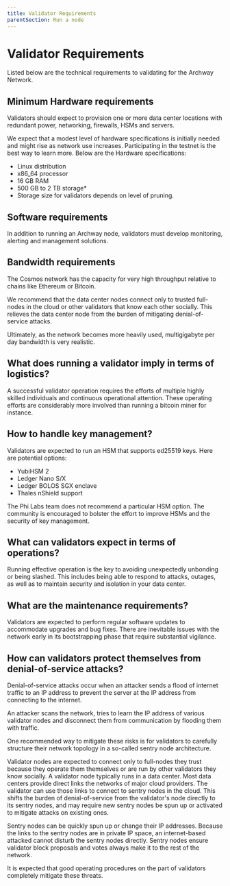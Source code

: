 ```yaml
---
title: Validator Requirements
parentSection: Run a node
---
```


# Validator Requirements

Listed below are the technical requirements to validating for the Archway Network.

## Minimum Hardware requirements

Validators should expect to provision one or more data center locations with redundant power, networking, firewalls, HSMs and servers.

We expect that a modest level of hardware specifications is initially needed and might rise as network use increases. Participating in the testnet is the best way to learn more. Below are the Hardware specifications:

- Linux distribution
- x86_64 processor
- 16 GB RAM
- 500 GB to 2 TB storage\*
- Storage size for validators depends on level of pruning.

## Software requirements

In addition to running an Archway node, validators must develop monitoring, alerting and management solutions.

## Bandwidth requirements

The Cosmos network has the capacity for very high throughput relative to chains like Ethereum or Bitcoin.

We recommend that the data center nodes connect only to trusted full-nodes in the cloud or other validators that know each other socially. This relieves the data center node from the burden of mitigating denial-of-service attacks.

Ultimately, as the network becomes more heavily used, multigigabyte per day bandwidth is very realistic.

## What does running a validator imply in terms of logistics?

A successful validator operation requires the efforts of multiple highly skilled individuals and continuous operational attention. These operating efforts are considerably more involved than running a bitcoin miner for instance.

## How to handle key management?

Validators are expected to run an HSM that supports ed25519 keys. Here are potential options:

- YubiHSM 2
- Ledger Nano S/X
- Ledger BOLOS SGX enclave
- Thales nShield support

The Phi Labs team does not recommend a particular HSM option. The community is encouraged to bolster the effort to improve HSMs and the security of key management.

## What can validators expect in terms of operations?

Running effective operation is the key to avoiding unexpectedly unbonding or being slashed. This includes being able to respond to attacks, outages, as well as to maintain security and isolation in your data center.

## What are the maintenance requirements?

Validators are expected to perform regular software updates to accommodate upgrades and bug fixes. There are inevitable issues with the network early in its bootstrapping phase that require substantial vigilance.

## How can validators protect themselves from denial-of-service attacks?

Denial-of-service attacks occur when an attacker sends a flood of internet traffic to an IP address to prevent the server at the IP address from connecting to the internet.

An attacker scans the network, tries to learn the IP address of various validator nodes and disconnect them from communication by flooding them with traffic.

One recommended way to mitigate these risks is for validators to carefully structure their network topology in a so-called sentry node architecture.

Validator nodes are expected to connect only to full-nodes they trust because they operate them themselves or are run by other validators they know socially. A validator node typically runs in a data center. Most data centers provide direct links the networks of major cloud providers. The validator can use those links to connect to sentry nodes in the cloud. This shifts the burden of denial-of-service from the validator's node directly to its sentry nodes, and may require new sentry nodes be spun up or activated to mitigate attacks on existing ones.

Sentry nodes can be quickly spun up or change their IP addresses. Because the links to the sentry nodes are in private IP space, an internet-based attacked cannot disturb the sentry nodes directly. Sentry nodes ensure validator block proposals and votes always make it to the rest of the network.

It is expected that good operating procedures on the part of validators completely mitigate these threats.

<!-- For more on sentry node architecture, see [Some Link]. -->
